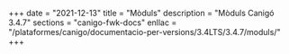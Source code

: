 +++
date        = "2021-12-13"
title       = "Mòduls"
description = "Mòduls Canigó 3.4.7"
sections    = "canigo-fwk-docs"
enllac		= "/plataformes/canigo/documentacio-per-versions/3.4LTS/3.4.7/moduls/"
+++